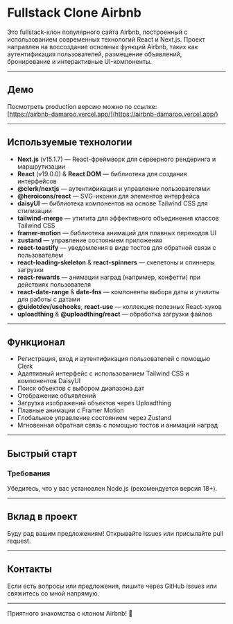 # Fullstack Clone Airbnb

Это fullstack-клон популярного сайта Airbnb, построенный с использованием современных технологий React и Next.js. Проект направлен на воссоздание основных функций Airbnb, таких как аутентификация пользователей, размещение объявлений, бронирование и интерактивные UI-компоненты.

---

## Демо

Посмотреть production версию можно по ссылке:  
[https://airbnb-damaroo.vercel.app/](https://airbnb-damaroo.vercel.app/)

---

## Используемые технологии

- **Next.js** (v15.1.7) — React-фреймворк для серверного рендеринга и маршрутизации  
- **React** (v19.0.0) & **React DOM** — библиотека для создания интерфейсов  
- **@clerk/nextjs** — аутентификация и управление пользователями  
- **@heroicons/react** — SVG-иконки для элементов интерфейса  
- **daisyUI** — библиотека компонентов на основе Tailwind CSS для стилизации  
- **tailwind-merge** — утилита для эффективного объединения классов Tailwind CSS  
- **framer-motion** — библиотека анимаций для плавных переходов UI  
- **zustand** — управление состоянием приложения  
- **react-toastify** — уведомления в виде тостов для обратной связи с пользователем  
- **react-loading-skeleton** & **react-spinners** — скелетоны и спиннеры загрузки  
- **react-rewards** — анимации наград (например, конфетти) при действиях пользователя  
- **react-date-range** & **date-fns** — компоненты выбора даты и утилиты для работы с датами  
- **@uidotdev/usehooks**, **react-use** — коллекция полезных React-хуков  
- **uploadthing** & **@uploadthing/react** — обработка загрузки файлов  

---

## Функционал

- Регистрация, вход и аутентификация пользователей с помощью Clerk  
- Адаптивный интерфейс с использованием Tailwind CSS и компонентов DaisyUI  
- Поиск объектов с выбором диапазона дат  
- Отображение объявлений  
- Загрузка изображений объектов через Uploadthing  
- Плавные анимации с Framer Motion  
- Глобальное управление состоянием через Zustand  
- Мгновенная обратная связь с помощью тостов и анимаций наград  

---

## Быстрый старт

### Требования

Убедитесь, что у вас установлен Node.js (рекомендуется версия 18+).

---

## Вклад в проект

Буду рад вашим предложениям! Открывайте issues или присылайте pull request.

---

## Контакты

Если есть вопросы или предложения, пишите через GitHub issues или свяжитесь со мной напрямую.

---

Приятного знакомства с клоном Airbnb! 🚀
